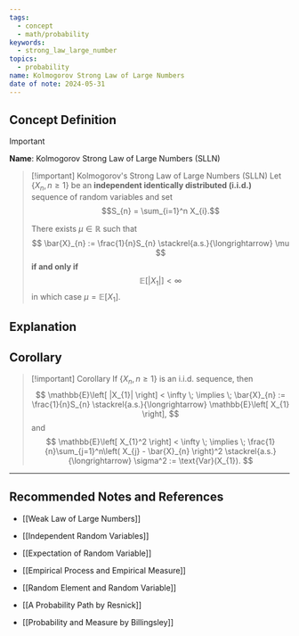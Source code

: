 ```yaml
---
tags:
  - concept
  - math/probability
keywords:
  - strong_law_large_number
topics:
  - probability
name: Kolmogorov Strong Law of Large Numbers
date of note: 2024-05-31
---
```


## Concept Definition

>[!important]
>**Name**: Kolmogorov Strong Law of Large Numbers (SLLN)

>[!important] Kolmogorov's Strong Law of Large Numbers (SLLN)
>Let $\left\{ X_{n}, n \ge 1 \right\}$ be an **independent identically distributed (i.i.d.)** sequence of random variables and set $$S_{n} = \sum_{i=1}^n X_{i}.$$
>
>There exists $\mu \in \mathbb{R}$ such that
>$$
>\bar{X}_{n} := \frac{1}{n}S_{n} \stackrel{a.s.}{\longrightarrow} \mu
>$$
>**if and only if** 
>$$
> \mathbb{E}\left[ |X_{1}| \right] < \infty
>$$
>in which case $\mu =  \mathbb{E}\left[ X_{1} \right].$


## Explanation



## Corollary

>[!important] Corollary
>If $\left\{ X_{n}, n \ge 1 \right\}$ is an i.i.d. sequence, then 
>$$
>\mathbb{E}\left[ |X_{1}| \right] < \infty \; \implies \; \bar{X}_{n} := \frac{1}{n}S_{n} \stackrel{a.s.}{\longrightarrow}  \mathbb{E}\left[ X_{1} \right],
>$$
>and
>$$
>\mathbb{E}\left[ X_{1}^2 \right] < \infty \; \implies \; \frac{1}{n}\sum_{j=1}^n\left( X_{j} - \bar{X}_{n} \right)^2 \stackrel{a.s.}{\longrightarrow} \sigma^2 := \text{Var}(X_{1}).
>$$





-----------
##  Recommended Notes and References

- [[Weak Law of Large Numbers]]

- [[Independent Random Variables]]
- [[Expectation of Random Variable]]
- [[Empirical Process and Empirical Measure]]
- [[Random Element and Random Variable]]



- [[A Probability Path by Resnick]]
- [[Probability and Measure by Billingsley]]